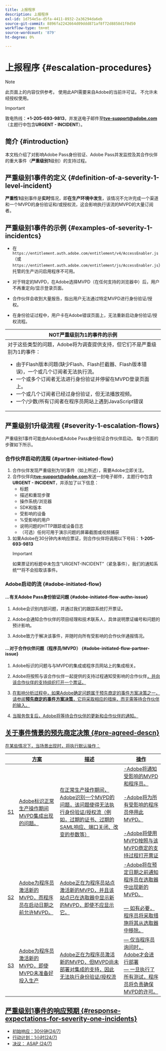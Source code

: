 ```yaml
---
title: 上报程序
description: 上报程序
exl-id: 1d754e5a-d5fa-4411-8932-2a36294da6eb
source-git-commit: 8896fa2242664d09ddd871af8f72d8858d1f0d50
workflow-type: tm+mt
source-wordcount: '879'
ht-degree: 0%

---
```


# 上报程序 {#escalation-procedures}

>[!NOTE]
>
>此页面上的内容仅供参考。 使用此API需要来自Adobe的当前许可证。 不允许未经授权使用。

>[!IMPORTANT]
> 
>致电热线：**+1-205-693-9813**，并发送电子邮件至&#x200B;**tve-support@adobe.com**（主题行中包含&#x200B;**URGENT - INCIDENT**）。

## 简介 {#introduction}

本文档介绍了对影响Adobe Pass身份验证、Adobe Pass并发监控及其合作伙伴的重大事件（**严重级别1**&#x200B;级别）的支持过程。


## 严重级别1事件的定义 {#definition-of-a-severity-1-level-incident}

**严重性1**&#x200B;级别事件是&#x200B;**实时**&#x200B;情况，即&#x200B;**在生产环境中发生**，该情况不允许完成一个渠道和一个MVPD的身份验证和/或授权流，这会影响执行该流的MVPD的大量订阅者。


## 严重级别1事件的示例 {#examples-of-severity-1-incidentcs}

* 在`https://entitlement.auth.adobe.com/entitlement/v4/AccessEnabler.js`（或`https://entitlement.auth.adobe.com/entitlement/js/AccessEnabler.js`）托管的生产访问启用程序不可用。

* 对于特定的MVPD，在Adobe选择MVPD（在任何支持的浏览器中）后，用户不再重定向/显示登录页面。

* 合作伙伴会收到大量报告，指出用户无法通过特定MVPD进行身份验证/授权。

* 在身份验证过程中，用户卡在Adobe错误页面上，无法重新启动身份验证/授权流程。


| **NOT**&#x200B;严重级别为1的事件的示例 |
|---|
| 对于这些类型的问题，Adobe将为调查提供支持，但它们不是严重级别为1的事件：<ul><li>由于Flash版本问题(缺少Flash、Flash拦截器、Flash版本错误)，一个或几个订阅者无法执行流。</li><li>一个或多个订阅者无法进行身份验证并停留在MVPD登录页面上。</li><li>一个或几个订阅者已经过身份验证，但无法播放视频。</li><li>一个/少数/所有订阅者在程序员网站上遇到JavaScript错误</li></ul> |

## 严重级别1升级流程 {#severity-1-escalation-flows}

严重级别1事件可能由Adobe或Adobe Pass身份验证合作伙伴启动。 每个页面的步骤如下所示。

### 合作伙伴启动的流程 {#partner-initiated-flow}

1. 合作伙伴发现严重级别为1的事件（如上所述），需要Adobe立即关注。
1. 合作伙伴向&#x200B;**tve-support@adobe.com**&#x200B;发送一封电子邮件，主题行中包含&#x200B;**URGENT - INCIDENT**，并添加了以下信息：
   * 标题
   * 描述和重现步骤
   * 操作系统/浏览器
   * SDK和版本
   * 受影响的设备
   * %受影响的用户
   * 说明问题的HTTP跟踪或设备日志
   * （可选）任何可用于演示问题的屏幕截图或视频捕获
1. 如果Adobe在30分钟内未响应票证，则合作伙伴将调用以下号码：
   **1-205-693-9813**
   >[!IMPORTANT]
   >如果票证的标题中未包含“URGENT-INCIDENT”（紧急事件），我们的通知系统**将不会拾取该事件。

### Adobe启动的流 {#adobe-initiated-flow}

#### ...有关Adobe Pass身份验证问题 {#adobe-initiated-flow-authn-issue}

1. Adobe会识别内部问题，并通过我们的跟踪系统打开票证。

1. Adobe会通知合作伙伴的项目经理和技术联系人，具体说明票证编号和问题的预计影响。

1. Adobe致力于解决该事件，并随时向所有受影响的合作伙伴通报情况。

#### ...对于合作伙伴问题（程序员/MVPD） {#adobe-initiated-flow-partner-issue}

1. Adobe标识的问题与与MVPD的集成或程序员网站上的集成相关。

1. Adobe将按照与该合作伙伴</u>一起提供的支持过程通知受影响的合作伙伴<u>，并向该合作伙伴的支持组织打开一个票证。

1. 在影响分析过程中，如果Adobe确定问题属于预先商定的事件方案决策之一，请参阅&#x200B;**预先商定的事件方案决策**，它将采取相应的措施，而无需等待合作伙伴的输入。

1. 当服务恢复后，Adobe将等待合作伙伴的更新和合作伙伴的通知。

## 关于事件情景的预先商定决策 {#pre-agreed-descn}

在某些情况下，当场景出现时，将执行默认操作：

|   | 方案 | 描述 | 操作 |
|---|---|---|---|
| S1 | Adobe标识正常生产操作期间MVPD集成出现的问题。 | 在正常生产操作期间，Adobe识别一个MVPD的问题，该问题使得无法执行身份验证/授权流（例如，过期的证书、过期的SAML响应、端口关闭、改变的参数等） | -Adobe将通知受影响的MVPD和程序员。 </br> </br> -Adobe将为所有受影响的程序员停用此MVPD。</br> </br> -Adobe将使用MVPD按照与该MVPD商定的支持过程打开票证 |
| S2 | Adobe为程序员激活新的MVPD，而程序员在启动日期之前允许MVPD。 | Adobe正在为程序员站点激活新的MVPD，并且该站点已在选取器中显示新的MVPD，即使不应显示它。 | -Adobe将在预定日期之前通知程序员在选取器中出现新的MVPD。</br> </br> — 如有必要，程序员将采取措施将其从选取器中移除。 |
| S3 | Adobe为程序员激活新的MVPD，即使MVPD未准备好投入生产 | Adobe正在为程序员激活新的MVPD，但MVPD尚未部署对集成的支持，因此无法执行身份验证/授权流 |  — 仅当程序员</br>询问时，Adobe才会进行部署 </br> — 一旦执行了所有测试，程序员将负责确保MVPD的许可。 |

## 严重级别1事件的响应预期 {#response-expectations-for-severity-one-incidents}

* 初始响应：30分钟(24/7)
* 行动计划：1小时(24/7)
* 决议： ASAP (24/7)
